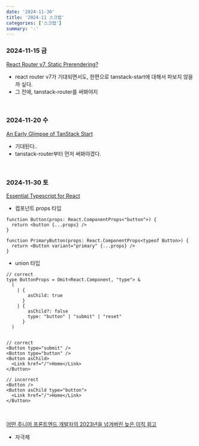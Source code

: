 ```yaml
---
date: '2024-11-30'
title: '2024-11 스크랩'
categories: ['스크랩']
summary: '-'
---
```


### 2024-11-15 금

[React Router v7, Static Prerendering?](https://saengmotmi.netlify.app/react/rrv7-static-prerendering/)

- react router v7가 기대되면서도, 한편으로 tanstack-start에 대해서 파보지 않을까 싶다.
- 그 전에, tanstack-router를 써봐야지

<br/>

### 2024-11-20 수

[An Early Glimpse of TanStack Start](https://youtu.be/AuHqwQsf64o?si=2qy3mLXs5eEtNohA)

- 기대된다..
- tanstack-router부터 먼저 써봐야겠다.

<br/>

### 2024-11-30 토

[Essential Typescript for React](https://www.jacobparis.com/content/react-ts)

- 컴포넌트 props 타입

```TSX
function Button(props: React.ComponentProps<"button">) {
  return <button {...props} />
}

function PrimaryButton(props: React.ComponentProps<typeof Button>) {
  return <Button variant="primary" {...props} />
}
```

- union 타입

```TSX
// correct
type ButtonProps = Omit<React.Component, "type"> &
  (
    | {
        asChild: true
      }
    | {
        asChild?: false
        type: "button" | "submit" | "reset"
      }
  )


// correct
<Button type="submit" />
<Button type="button" />
<Button asChild>
  <Link href="/">Home</Link>
</Button>

// incorrect
<Button />
<Button asChild type="button">
  <Link href="/">Home</Link>
</Button>
```

<br/>

[어떤 주니어 프론트엔드 개발자의 2023년을 넘겨버린 늦은 이직 회고](https://yoonocean.tistory.com/78)

- 자극제
